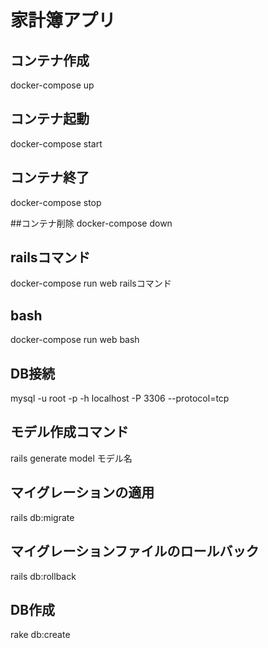 # 家計簿アプリ

## コンテナ作成
docker-compose up

## コンテナ起動
docker-compose start

## コンテナ終了
docker-compose stop

##コンテナ削除
docker-compose down

## railsコマンド
docker-compose run web railsコマンド

## bash
docker-compose run web bash

## DB接続
mysql -u root -p -h localhost -P 3306 --protocol=tcp

## モデル作成コマンド
rails generate model モデル名

## マイグレーションの適用
rails db:migrate

## マイグレーションファイルのロールバック
rails db:rollback

## DB作成
rake db:create
